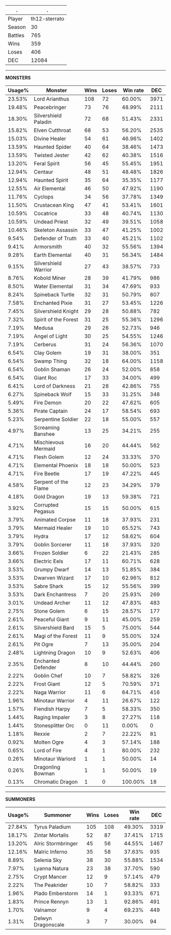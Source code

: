 .|.
|-|-
Player|th12-sterrato
Season|30
Battles|765
Wins|359
Loses|406
DEC|12084

---
**MONSTERS**

Usage%|Monster|Wins|Loses|Win rate|DEC|
-|-|-|-|-|-|
23.53%|Lord Arianthus|108|72|60.00%|3971|
19.48%|Peacebringer|73|76|48.99%|2111|
18.30%|Silvershield Paladin|72|68|51.43%|2331|
15.82%|Elven Cutthroat|68|53|56.20%|2535|
15.03%|Divine Healer|54|61|46.96%|1402|
13.59%|Haunted Spider|40|64|38.46%|1473|
13.59%|Twisted Jester|42|62|40.38%|1516|
13.20%|Feral Spirit|56|45|55.45%|1951|
12.94%|Centaur|48|51|48.48%|1826|
12.94%|Haunted Spirit|35|64|35.35%|1177|
12.55%|Air Elemental|46|50|47.92%|1190|
11.76%|Cyclops|34|56|37.78%|1349|
11.50%|Crustacean King|47|41|53.41%|1601|
10.59%|Cocatrice|33|48|40.74%|1130|
10.59%|Undead Priest|32|49|39.51%|1058|
10.46%|Skeleton Assassin|33|47|41.25%|1002|
9.54%|Defender of Truth|33|40|45.21%|1102|
9.41%|Armorsmith|40|32|55.56%|1394|
9.28%|Earth Elemental|40|31|56.34%|1484|
9.15%|Silvershield Warrior|27|43|38.57%|733|
8.76%|Kobold Miner|28|39|41.79%|986|
8.50%|Water Elemental|31|34|47.69%|933|
8.24%|Spineback Turtle|32|31|50.79%|807|
7.58%|Enchanted Pixie|31|27|53.45%|1226|
7.45%|Silvershield Knight|29|28|50.88%|782|
7.32%|Spirit of the Forest|31|25|55.36%|1296|
7.19%|Medusa|29|26|52.73%|946|
7.19%|Angel of Light|30|25|54.55%|1246|
7.19%|Cerberus|31|24|56.36%|1070|
6.54%|Clay Golem|19|31|38.00%|351|
6.54%|Swamp Thing|32|18|64.00%|1158|
6.54%|Goblin Shaman|26|24|52.00%|858|
6.54%|Giant Roc|17|33|34.00%|499|
6.41%|Lord of Darkness|21|28|42.86%|755|
6.27%|Spineback Wolf|15|33|31.25%|348|
5.49%|Fire Demon|20|22|47.62%|605|
5.36%|Pirate Captain|24|17|58.54%|693|
5.23%|Serpentine Soldier|22|18|55.00%|557|
4.97%|Screaming Banshee|13|25|34.21%|255|
4.71%|Mischievous Mermaid|16|20|44.44%|562|
4.71%|Flesh Golem|12|24|33.33%|370|
4.71%|Elemental Phoenix|18|18|50.00%|523|
4.71%|Fire Beetle|17|19|47.22%|445|
4.58%|Serpent of the Flame|12|23|34.29%|379|
4.18%|Gold Dragon|19|13|59.38%|721|
3.92%|Corrupted Pegasus|15|15|50.00%|615|
3.79%|Animated Corpse|11|18|37.93%|231|
3.79%|Mermaid Healer|19|10|65.52%|743|
3.79%|Hydra|17|12|58.62%|604|
3.79%|Goblin Sorcerer|11|18|37.93%|320|
3.66%|Frozen Soldier|6|22|21.43%|285|
3.66%|Electric Eels|17|11|60.71%|628|
3.53%|Grumpy Dwarf|14|13|51.85%|384|
3.53%|Dwarven Wizard|17|10|62.96%|812|
3.53%|Sabre Shark|15|12|55.56%|399|
3.53%|Dark Enchantress|7|20|25.93%|269|
3.01%|Undead Archer|11|12|47.83%|483|
2.75%|Stone Golem|6|15|28.57%|177|
2.61%|Peaceful Giant|9|11|45.00%|259|
2.61%|Silvershield Bard|15|5|75.00%|544|
2.61%|Magi of the Forest|11|9|55.00%|324|
2.61%|Pit Ogre|7|13|35.00%|204|
2.48%|Lightning Dragon|10|9|52.63%|406|
2.35%|Enchanted Defender|8|10|44.44%|260|
2.22%|Goblin Chef|10|7|58.82%|326|
2.22%|Frost Giant|12|5|70.59%|371|
2.22%|Naga Warrior|11|6|64.71%|416|
1.96%|Minotaur Warrior|4|11|26.67%|122|
1.57%|Fiendish Harpy|7|5|58.33%|350|
1.44%|Raging Impaler|3|8|27.27%|118|
1.44%|Stonesplitter Orc|0|11|0.00%|0|
1.18%|Rexxie|2|7|22.22%|81|
0.92%|Molten Ogre|4|3|57.14%|188|
0.65%|Lord of Fire|4|1|80.00%|232|
0.26%|Minotaur Warlord|1|1|50.00%|14|
0.26%|Dragonling Bowman|1|1|50.00%|19|
0.13%|Chromatic Dragon|1|0|100.00%|18|

---
**SUMMONERS**

Usage%|Summoner|Wins|Loses|Win rate|DEC|
-|-|-|-|-|-|
27.84%|Tyrus Paladium|105|108|49.30%|3319|
18.17%|Zintar Mortalis|52|87|37.41%|1715|
13.20%|Alric Stormbringer|45|56|44.55%|1467|
12.16%|Malric Inferno|35|58|37.63%|935|
8.89%|Selenia Sky|38|30|55.88%|1534|
7.97%|Lyanna Natura|23|38|37.70%|590|
2.75%|Crypt Mancer|12|9|57.14%|479|
2.22%|The Peakrider|10|7|58.82%|333|
1.96%|Plado Emberstorm|14|1|93.33%|671|
1.83%|Prince Rennyn|13|1|92.86%|491|
1.70%|Valnamor|9|4|69.23%|449|
1.31%|Delwyn Dragonscale|3|7|30.00%|94|
